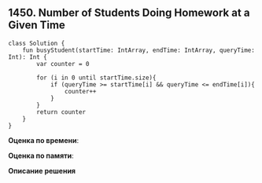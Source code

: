 ## 1450. Number of Students Doing Homework at a Given Time



``` 
class Solution {
    fun busyStudent(startTime: IntArray, endTime: IntArray, queryTime: Int): Int {
        var counter = 0

        for (i in 0 until startTime.size){
            if (queryTime >= startTime[i] && queryTime <= endTime[i]){
                counter++
            }
        }
        return counter
    }
}

```

**Оценка по времени**:


**Оценка по памяти**:


**Описание решения**
```

```

